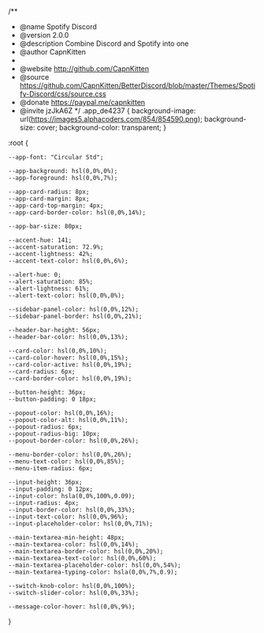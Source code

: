 /**
 * @name Spotify Discord
 * @version 2.0.0
 * @description Combine Discord and Spotify into one
 * @author CapnKitten
 *
 * @website http://github.com/CapnKitten
 * @source https://github.com/CapnKitten/BetterDiscord/blob/master/Themes/Spotify-Discord/css/source.css
 * @donate https://paypal.me/capnkitten
 * @invite jzJkA6Z
 */
.app_de4237 {
    background-image: url(https://images5.alphacoders.com/854/854590.png);
    background-size: cover;
    background-color: transparent;
}

:root {

	--app-font: "Circular Std";

    --app-background: hsl(0,0%,0%);
    --app-foreground: hsl(0,0%,7%);

    --app-card-radius: 8px;
    --app-card-margin: 8px;
    --app-card-top-margin: 4px;
    --app-card-border-color: hsl(0,0%,14%);

    --app-bar-size: 80px;

    --accent-hue: 141;
    --accent-saturation: 72.9%;
    --accent-lightness: 42%;
	--accent-text-color: hsl(0,0%,6%);

	--alert-hue: 0;
    --alert-saturation: 85%;
    --alert-lightness: 61%;
	--alert-text-color: hsl(0,0%,0%);

	--sidebar-panel-color: hsl(0,0%,12%);
    --sidebar-panel-border: hsl(0,0%,21%);

    --header-bar-height: 56px;
    --header-bar-color: hsl(0,0%,13%);

	--card-color: hsl(0,0%,10%);
	--card-color-hover: hsl(0,0%,15%);
    --card-color-active: hsl(0,0%,19%);
    --card-radius: 6px;
    --card-border-color: hsl(0,0%,19%);

	--button-height: 36px;
    --button-padding: 0 18px;

	--popout-color: hsl(0,0%,16%);
    --popout-color-alt: hsl(0,0%,11%);
	--popout-radius: 6px;
	--popout-radius-big: 10px;
    --popout-border-color: hsl(0,0%,26%);

	--menu-border-color: hsl(0,0%,26%);
	--menu-text-color: hsl(0,0%,85%);
    --menu-item-radius: 6px;

	--input-height: 36px;
    --input-padding: 0 12px;
    --input-color: hsla(0,0%,100%,0.09);
    --input-radius: 4px;
    --input-border-color: hsl(0,0%,33%);
    --input-text-color: hsl(0,0%,96%);
    --input-placeholder-color: hsl(0,0%,71%);

    --main-textarea-min-height: 48px;
	--main-textarea-color: hsl(0,0%,14%);
    --main-textarea-border-color: hsl(0,0%,20%);
    --main-textarea-text-color: hsl(0,0%,60%);
    --main-textarea-placeholder-color: hsl(0,0%,54%);
    --main-textarea-typing-color: hsla(0,0%,7%,0.9);

	--switch-knob-color: hsl(0,0%,100%);
	--switch-slider-color: hsl(0,0%,33%);

    --message-color-hover: hsl(0,0%,9%);
}
